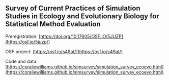 ## Survey of Current Practices of Simulation Studies in Ecology and Evolutionary Biology for Statistical Method Evaluation

Preregistration: [https://doi.org/10.17605/OSF.IO/5JUZP](https://osf.io/5juzp/)

OSF project: [https://osf.io/s49at/](https://osf.io/s49at/)

Code and data: [https://coraliewilliams.github.io/simsurvey/simulation_survey_ecoevo.html](https://coraliewilliams.github.io/simsurvey/simulation_survey_ecoevo.html)


